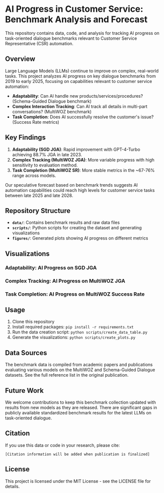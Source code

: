 # AI Progress in Customer Service: Benchmark Analysis and Forecast

This repository contains data, code, and analysis for tracking AI progress on task-oriented dialogue benchmarks relevant to Customer Service Representative (CSR) automation.

## Overview

Large Language Models (LLMs) continue to improve on complex, real-world tasks. This project analyzes AI progress on key dialogue benchmarks from 2019 to early 2025, focusing on capabilities relevant to customer service automation:

- **Adaptability**: Can AI handle new products/services/procedures? (Schema-Guided Dialogue benchmark)
- **Complex Interaction Tracking**: Can AI track all details in multi-part conversations? (MultiWOZ benchmark)
- **Task Completion**: Does AI successfully resolve the customer's issue? (Success Rate metrics)

## Key Findings

1. **Adaptability (SGD JGA)**: Rapid improvement with GPT-4-Turbo achieving 88.7% JGA in late 2023.
2. **Complex Tracking (MultiWOZ JGA)**: More variable progress with high sensitivity to evaluation method.
3. **Task Completion (MultiWOZ SR)**: More stable metrics in the ~67-76% range across models.

Our speculative forecast based on benchmark trends suggests AI automation capabilities could reach high levels for customer service tasks between late 2025 and late 2028.

## Repository Structure

- **`data/`**: Contains benchmark results and raw data files
- **`scripts/`**: Python scripts for creating the dataset and generating visualizations
- **`figures/`**: Generated plots showing AI progress on different metrics

## Visualizations

### Adaptability: AI Progress on SGD JGA

### Complex Tracking: AI Progress on MultiWOZ JGA

### Task Completion: AI Progress on MultiWOZ Success Rate

## Usage

1. Clone this repository
2. Install required packages: `pip install -r requirements.txt`
3. Run the data creation script: `python scripts/create_data_table.py`
4. Generate the visualizations: `python scripts/create_plots.py`

## Data Sources

The benchmark data is compiled from academic papers and publications evaluating various models on the MultiWOZ and Schema-Guided Dialogue datasets. See the full reference list in the original publication.

## Future Work

We welcome contributions to keep this benchmark collection updated with results from new models as they are released. There are significant gaps in publicly available standardized benchmark results for the latest LLMs on task-oriented dialogue.

## Citation

If you use this data or code in your research, please cite:

```
[Citation information will be added when publication is finalized]
```

## License

This project is licensed under the MIT License - see the LICENSE file for details.
